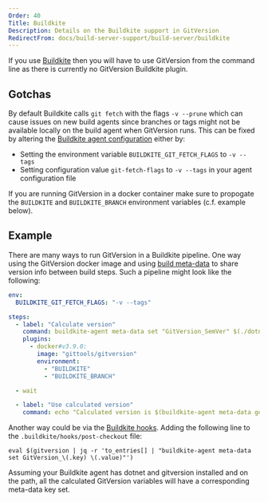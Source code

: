 ```yaml
---
Order: 40
Title: Buildkite
Description: Details on the Buildkite support in GitVersion
RedirectFrom: docs/build-server-support/build-server/buildkite
---
```


If you use [Buildkite][buildkite] then you will have to use GitVersion from the command line as there is currently no GitVersion Buildkite plugin.

## Gotchas

By default Buildkite calls `git fetch` with the flags `-v --prune` which can cause issues on new build agents since branches or tags might not be available locally on the build agent when GitVersion runs. This can be fixed by altering the [Buildkite agent configuration][configuration] either by:
*   Setting the environment variable `BUILDKITE_GIT_FETCH_FLAGS` to `-v --tags`
*   Setting configuration value `git-fetch-flags` to `-v --tags` in your agent configuration file

If you are running GitVersion in a docker container make sure to propogate the `BUILDKITE` and `BUILDKITE_BRANCH` environment variables (c.f. example below).

## Example

There are many ways to run GitVersion in a Buildkite pipeline. One way using the GitVersion docker image and using [build meta-data][meta-data] to share version info between build steps. Such a pipeline might look like the following:

```yaml
env:
  BUILDKITE_GIT_FETCH_FLAGS: "-v --tags"

steps:
  - label: "Calculate version"
    command: buildkite-agent meta-data set "GitVersion_SemVer" $(./dotnet-gitversion -showvariable SemVer)
    plugins:
      - docker#v3.9.0:
        image: "gittools/gitversion"
        environment:
          - "BUILDKITE"
          - "BUILDKITE_BRANCH"

  - wait

  - label: "Use calculated version"
    command: echo "Calculated version is $(buildkite-agent meta-data get "GitVersion_SemVer")"
```

Another way could be via the [Buildkite hooks][hooks]. Adding the following line to the `.buildkite/hooks/post-checkout` file:

```shell
eval $(gitversion | jq -r 'to_entries[] | "buildkite-agent meta-data set GitVersion_\(.key) \(.value)"')
```

Assuming your Buildkite agent has dotnet and gitversion installed and on the path, all the calculated GitVersion variables will have a corresponding meta-data key set.

[buildkite]: https://buildkite.com/
[configuration]: https://buildkite.com/docs/agent/v3/hooks
[hooks]: https://buildkite.com/docs/agent/v3/hooks
[meta-data]: https://buildkite.com/docs/agent/v3/cli-meta-data
